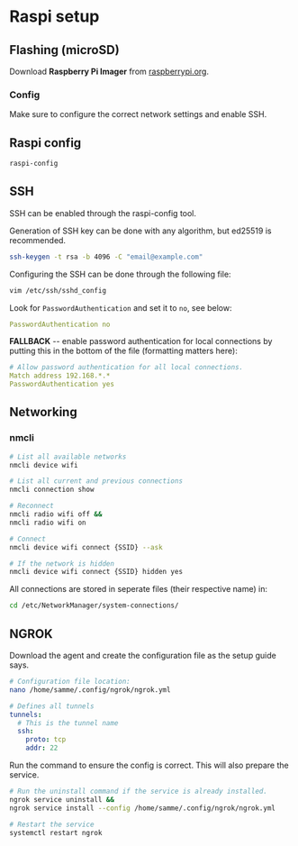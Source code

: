 # Raspi setup

## Flashing (microSD)

Download **Raspberry Pi Imager**
from [raspberrypi.org](https://www.raspberrypi.org/software/).

### Config

Make sure to configure the correct network settings and enable SSH.

## Raspi config

```bash
raspi-config
```

## SSH

SSH can be enabled through the raspi-config tool.

Generation of SSH key can be done with any algorithm, but ed25519 is
recommended.

```bash
ssh-keygen -t rsa -b 4096 -C "email@example.com"
```

Configuring the SSH can be done through the following file:

```bash
vim /etc/ssh/sshd_config
```

Look for `PasswordAuthentication` and set it to `no`, see below:

```yml
PasswordAuthentication no
```

**FALLBACK** -- enable password authentication for local connections by putting
this in the bottom of the file (formatting matters here):

```yml
# Allow password authentication for all local connections.
Match address 192.168.*.*
PasswordAuthentication yes
```

## Networking

### nmcli

```bash
# List all available networks
nmcli device wifi
```

```bash
# List all current and previous connections
nmcli connection show
```

```bash
# Reconnect
nmcli radio wifi off &&
nmcli radio wifi on
```

```bash
# Connect
nmcli device wifi connect {SSID} --ask

# If the network is hidden
nmcli device wifi connect {SSID} hidden yes
```

All connections are stored in seperate files (their respective name) in:

```bash
cd /etc/NetworkManager/system-connections/
```

## NGROK

Download the agent and create the configuration file as the setup guide says.

```bash
# Configuration file location:
nano /home/samme/.config/ngrok/ngrok.yml
```

```yml
# Defines all tunnels
tunnels:
  # This is the tunnel name
  ssh:
    proto: tcp
    addr: 22
```

Run the command to ensure the config is correct. This will also prepare the
service.

```bash
# Run the uninstall command if the service is already installed.
ngrok service uninstall &&
ngrok service install --config /home/samme/.config/ngrok/ngrok.yml
```

```bash
# Restart the service
systemctl restart ngrok
```
